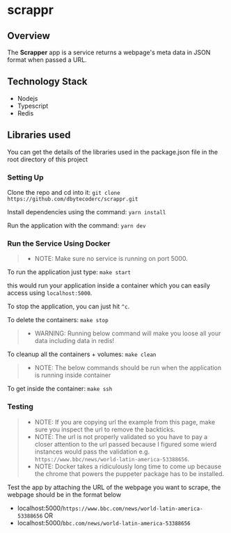 # scrappr

## Overview

The **Scrapper** app is a service returns a webpage's meta data in JSON format when passed a URL.

## Technology Stack

- Nodejs
- Typescript
- Redis

## Libraries used

You can get the details of the libraries used in the package.json file in the root directory of this project

### Setting Up

Clone the repo and cd into it: `git clone https://github.com/dbytecoderc/scrappr.git`

Install dependencies using the command: `yarn install`

Run the application with the command: `yarn dev`

### Run the Service Using Docker

> - NOTE: Make sure no service is running on port 5000.

To run the application just type: `make start`

this would run your application inside a container which you can easily access using `localhost:5000`.

To stop the application, you can just hit `^c`.

To delete the containers: `make stop`

> - WARNING: Running below command will make you loose all your data including data in redis!

To cleanup all the containers + volumes: `make clean`

> - NOTE: The below commands should be run when the application is running inside container

To get inside the container: `make ssh`

### Testing

> - NOTE: If you are copying url the example from this page, make sure you inspect the url to remove the backticks.
> - NOTE: The url is not properly validated so you have to pay a closer attention to the url passed because I figured some wierd instances would pass the validation e.g. `https://www.bbc/news/world-latin-america-53388656`.
> - NOTE: Docker takes a ridiculously long time to come up because the chrome that powers the puppeter package has to be installed.

Test the app by attaching the URL of the webpage you want to scrape, the webpage should be in the format below

- localhost:5000/`https://www.bbc.com/news/world-latin-america-53388656` OR
- localhost:5000/`bbc.com/news/world-latin-america-53388656`

